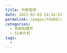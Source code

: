```yaml
---
title: 中断程序
date: 2022-02-03 14:34:57
permalink: /pages/fda9dc/
categories:
  - 系统和硬件
  - 51单片机
tags:
  - 
---
```

